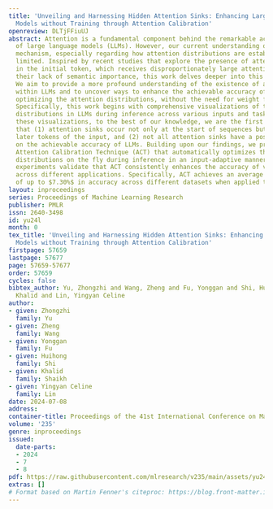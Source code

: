 ```yaml
---
title: 'Unveiling and Harnessing Hidden Attention Sinks: Enhancing Large Language
  Models without Training through Attention Calibration'
openreview: DLTjFFiuUJ
abstract: Attention is a fundamental component behind the remarkable achievements
  of large language models (LLMs). However, our current understanding of the attention
  mechanism, especially regarding how attention distributions are established, remains
  limited. Inspired by recent studies that explore the presence of attention sink
  in the initial token, which receives disproportionately large attention scores despite
  their lack of semantic importance, this work delves deeper into this phenomenon.
  We aim to provide a more profound understanding of the existence of attention sinks
  within LLMs and to uncover ways to enhance the achievable accuracy of LLMs by directly
  optimizing the attention distributions, without the need for weight finetuning.
  Specifically, this work begins with comprehensive visualizations of the attention
  distributions in LLMs during inference across various inputs and tasks. Based on
  these visualizations, to the best of our knowledge, we are the first to discover
  that (1) attention sinks occur not only at the start of sequences but also within
  later tokens of the input, and (2) not all attention sinks have a positive impact
  on the achievable accuracy of LLMs. Building upon our findings, we propose a training-free
  Attention Calibration Technique (ACT) that automatically optimizes the attention
  distributions on the fly during inference in an input-adaptive manner. Extensive
  experiments validate that ACT consistently enhances the accuracy of various LLMs
  across different applications. Specifically, ACT achieves an average improvement
  of up to $7.30%$ in accuracy across different datasets when applied to Llama-30B.
layout: inproceedings
series: Proceedings of Machine Learning Research
publisher: PMLR
issn: 2640-3498
id: yu24l
month: 0
tex_title: 'Unveiling and Harnessing Hidden Attention Sinks: Enhancing Large Language
  Models without Training through Attention Calibration'
firstpage: 57659
lastpage: 57677
page: 57659-57677
order: 57659
cycles: false
bibtex_author: Yu, Zhongzhi and Wang, Zheng and Fu, Yonggan and Shi, Huihong and Shaikh,
  Khalid and Lin, Yingyan Celine
author:
- given: Zhongzhi
  family: Yu
- given: Zheng
  family: Wang
- given: Yonggan
  family: Fu
- given: Huihong
  family: Shi
- given: Khalid
  family: Shaikh
- given: Yingyan Celine
  family: Lin
date: 2024-07-08
address:
container-title: Proceedings of the 41st International Conference on Machine Learning
volume: '235'
genre: inproceedings
issued:
  date-parts:
  - 2024
  - 7
  - 8
pdf: https://raw.githubusercontent.com/mlresearch/v235/main/assets/yu24l/yu24l.pdf
extras: []
# Format based on Martin Fenner's citeproc: https://blog.front-matter.io/posts/citeproc-yaml-for-bibliographies/
---
```

